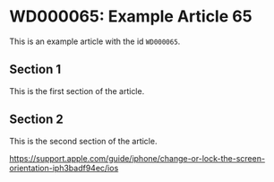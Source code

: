 # WD000065: Example Article 65

This is an example article with the id `WD000065`.

## Section 1

This is the first section of the article.

## Section 2

This is the second section of the article.

https://support.apple.com/guide/iphone/change-or-lock-the-screen-orientation-iph3badf94ec/ios
